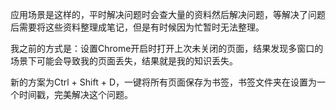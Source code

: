 应用场景是这样的，平时解决问题时会查大量的资料然后解决问题，等解决了问题后需要将这些资料整理成笔记，但是有时候因为忙暂时无法整理。

我之前的方式是：设置Chrome开启时打开上次未关闭的页面，结果发现多窗口的场景下可能会导致我的页面丢失，结果就是我的知识丢失。

新的方案为Ctrl + Shift + D，一键将所有页面保存为书签，书签文件夹在设置为一个时间戳，完美解决这个问题。